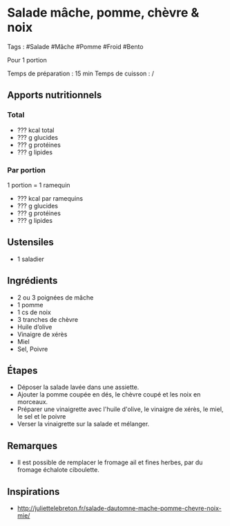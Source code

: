# Salade mâche, pomme, chèvre & noix

Tags : #Salade #Mâche #Pomme #Froid #Bento

Pour 1 portion

Temps de préparation : 15 min
Temps de cuisson : /

## Apports nutritionnels

### Total

* ??? kcal total
* ??? g glucides
* ??? g protéines
* ??? g lipides

### Par portion

1 portion = 1 ramequin

* ??? kcal par ramequins
* ??? g glucides
* ??? g protéines
* ??? g lipides

## Ustensiles

* 1 saladier

## Ingrédients

* 2 ou 3 poignées de mâche
* 1 pomme
* 1 cs de noix
* 3 tranches de chèvre
* Huile d’olive
* Vinaigre de xérès
* Miel
* Sel, Poivre

## Étapes

* Déposer la salade lavée dans une assiette.
* Ajouter la pomme coupée en dés, le chèvre coupé et les noix en morceaux.
* Préparer une vinaigrette avec l'huile d'olive, le vinaigre de xérès, le miel, le sel et le poivre
* Verser la vinaigrette sur la salade et mélanger.

## Remarques

* Il est possible de remplacer le fromage ail et fines herbes, par du fromage échalote ciboulette.

## Inspirations

* http://juliettelebreton.fr/salade-dautomne-mache-pomme-chevre-noix-mie/
